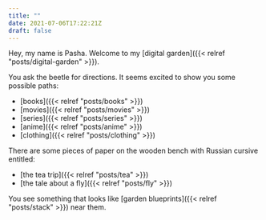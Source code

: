 ```yaml
---
title: ""
date: 2021-07-06T17:22:21Z
draft: false
---
```

Hey, my name is Pasha. Welcome to my [digital garden]({{< relref "posts/digital-garden" >}}).

You ask the beetle for directions. It seems excited to show you some possible paths:
* [books]({{< relref "posts/books" >}})
* [movies]({{< relref "posts/movies" >}})
* [series]({{< relref "posts/series" >}})
* [anime]({{< relref "posts/anime" >}})
* [clothing]({{< relref "posts/clothing" >}})

There are some pieces of paper on the wooden bench with Russian cursive entitled:
* [the tea trip]({{< relref "posts/tea" >}})
* [the tale about a fly]({{< relref "posts/fly" >}})

You see something that looks like [garden blueprints]({{< relref "posts/stack" >}}) near them.

